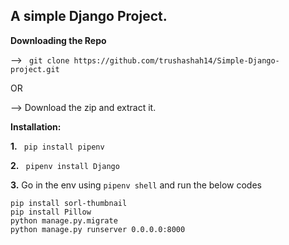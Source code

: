 <h2>A simple Django Project.</h2>

**Downloading the Repo**

--> ` git clone https://github.com/trushashah14/Simple-Django-project.git`

OR

--> Download the zip and extract it.



**Installation:**

**1.** ` pip install pipenv`

**2.** ` pipenv install Django`

**3.** Go in the env using `pipenv shell` and run the below codes

    
    pip install sorl-thumbnail
    pip install Pillow
    python manage.py.migrate
    python manage.py runserver 0.0.0.0:8000

